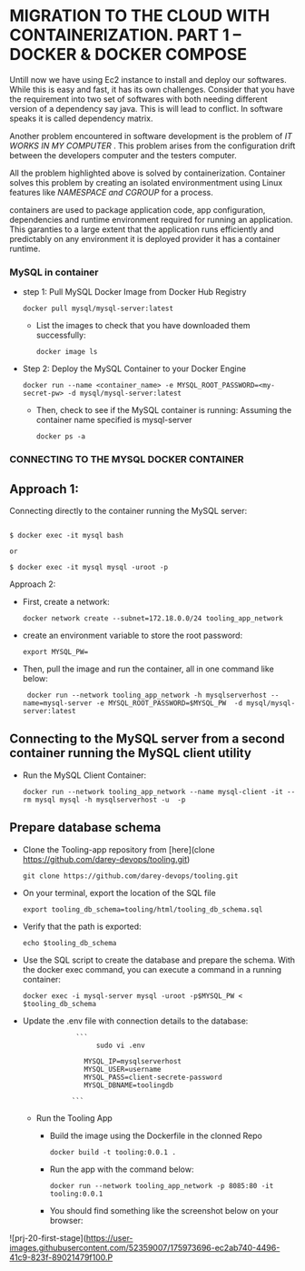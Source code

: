 
# MIGRATION TO THE СLOUD WITH CONTAINERIZATION. PART 1 – DOCKER &AMP; DOCKER COMPOSE

Untill now we have using Ec2 instance to install and deploy our softwares. While this is easy and fast, it has its own challenges. Consider that you have the requirement into two set of softwares with both needing different version of a dependency say java. This is will lead to conflict. In software speaks it is called dependency matrix.

Another problem encountered in software development is the problem of *IT WORKS IN MY COMPUTER* . This problem arises from the configuration drift between the developers computer and the testers computer.


All the problem highlighted above is solved by containerization. Container solves this problem by creating an isolated environmentment using Linux features like *NAMESPACE and CGROUP* for a process. 

containers are used to package application code, app configuration, dependencies and runtime environment required for running an application. This garanties to a large extent that the application runs efficiently and predictably on any environment it is deployed provider it has a container runtime.

### MySQL in container

- step 1: Pull MySQL Docker Image from Docker Hub Registry
  
  `docker pull mysql/mysql-server:latest`
  
   - List the images to check that you have downloaded them successfully:

     `docker image ls`
  
- Step 2: Deploy the MySQL Container to your Docker Engine

  ```
  docker run --name <container_name> -e MYSQL_ROOT_PASSWORD=<my-secret-pw> -d mysql/mysql-server:latest
  ```
  
   - Then, check to see if the MySQL container is running: Assuming the container name specified is mysql-server 

     `docker ps -a`
     
 ### CONNECTING TO THE MYSQL DOCKER CONTAINER
 
 ## Approach 1:
 
 Connecting directly to the container running the MySQL server:
 
 ```
 
 $ docker exec -it mysql bash

or

$ docker exec -it mysql mysql -uroot -p
```

Approach 2:

 - First, create a network:

   `docker network create --subnet=172.18.0.0/24 tooling_app_network`
   
 - create an environment variable to store the root password:

   `export MYSQL_PW=`
   
 - Then, pull the image and run the container, all in one command like below:

   ` docker run --network tooling_app_network -h mysqlserverhost --name=mysql-server -e MYSQL_ROOT_PASSWORD=$MYSQL_PW  -d mysql/mysql-server:latest`
   
## Connecting to the MySQL server from a second container running the MySQL client utility


   - Run the MySQL Client Container:

     `docker run --network tooling_app_network --name mysql-client -it --rm mysql mysql -h mysqlserverhost -u  -p`
     
     
## Prepare database schema


   - Clone the Tooling-app repository from [here](clone https://github.com/darey-devops/tooling.git)

     `git clone https://github.com/darey-devops/tooling.git`
     
   - On your terminal, export the location of the SQL file

     `export tooling_db_schema=tooling/html/tooling_db_schema.sql`
     
   - Verify that the path is exported:

     `echo $tooling_db_schema`
     
   - Use the SQL script to create the database and prepare the schema. With the docker exec command, you can execute a command in a running container:

     `docker exec -i mysql-server mysql -uroot -p$MYSQL_PW < $tooling_db_schema `
     
   - Update the .env file with connection details to the database:

                      ```
                           sudo vi .env

                        MYSQL_IP=mysqlserverhost
                        MYSQL_USER=username
                        MYSQL_PASS=client-secrete-password
                        MYSQL_DBNAME=toolingdb
     
                     ```
                     
      - Run the Tooling App

        - Build the image using the Dockerfile in the clonned Repo
          
          `docker build -t tooling:0.0.1 .`
          
        - Run the app with the command below: 

          `docker run --network tooling_app_network -p 8085:80 -it tooling:0.0.1`
          
        - You should find something like the screenshot below on your browser:
          
      

   ![prj-20-first-stage](https://user-images.githubusercontent.com/52359007/175973696-ec2ab740-4496-41c9-823f-89021479f100.P

 
     
   

